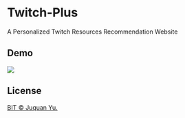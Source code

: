 # Twitch-Plus
A Personalized Twitch Resources Recommendation Website

## Demo
![](https://github.com/YuJuquan/Chat-Robot/blob/master/demoimg/search%20bot.gif)

## License

[BIT © Juquan Yu.](../LICENSE)
